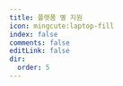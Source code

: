 ```yaml
---
title: 플랫폼 별 지원
icon: mingcute:laptop-fill
index: false
comments: false
editLink: false
dir:
  order: 5
---
```


<Catalog base='/ko-kr/manual/device/' />
